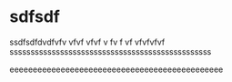 sdfsdf
======

ssdfsdfdvdfvfv
vfvf
vfvf
v
fv
f
vf
vfvfvfvf
ssssssssssssssssssssssssssssssssssssssssssssssss

eeeeeeeeeeeeeeeeeeeeeeeeeeeeeeeeeeeeeeeeeeeeee